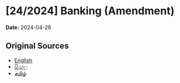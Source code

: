 # [24/2024] Banking (Amendment)

**Date:** 2024-04-26

## Original Sources

- [English](https://documents.gov.lk/view/acts/2024/4/24-2024_E.pdf)
- [සිංහල](https://documents.gov.lk/view/acts/2024/4/24-2024_S.pdf)
- [தமிழ்](https://documents.gov.lk/view/acts/2024/4/24-2024_T.pdf)
